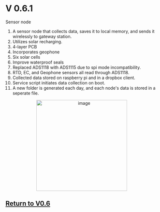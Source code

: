 # V 0.6.1
Sensor node
1. A sensor node that collects data, saves it to local memory, and sends it wirelessly to gateway station.
1. Utilizes solar recharging.
1. 4-layer PCB
2. Incorporates geophone
3. Six solar cells
4. Improve waterproof seals
5. Replaced ADS1118 with ADS1115 due to spi mode incompatibility.
6. RTD, EC, and Geophone sensors all read through ADS1118.
7. Collected data stored on raspberry pi and in a dropbox client.
8. Service script initiates data collection on boot.
9. A new folder is generated each day, and each node's data is stored in a seperate file.

<p align="center">
<img src="https://github.com/user-attachments/assets/f60e092a-56cc-4d42-abb4-71a7e73cc723" alt="image" width="300"/>
</p>

## [Return to V0.6](https://github.com/ARTS-Laboratory/Smart-Penetrometer-with-Edge-Computing-and-Intelligent-Embedded-Systems/blob/main/V0/V0.6)
